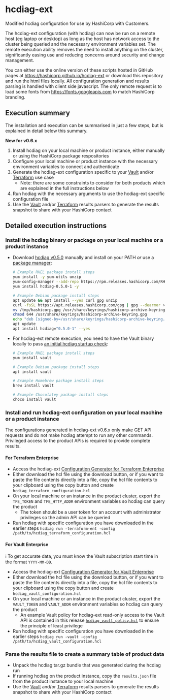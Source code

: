 # hcdiag-ext

Modified hcdiag configuration for use by HashiCorp with Customers.

The hcdiag-ext configuration (with hcdiag) can now be run on a remote host (eg laptop or desktop) as long as the host has network access to the cluster being queried and the necessary environment variables set. The remote execution ability removes the need to install anything on the cluster, significantly easing use and reducing concerns around security and change management.

You can either use the online version of these scripts hosted in GitHub pages at https://hashicorp.github.io/hcdiag-ext or download this repository and run the html files locally. All configuration generation and results parsing is handled with client side javascript. The only remote request is to load some fonts from https://fonts.googleapis.com to match HashiCorp branding.

## Execution summary

The installation and execution can be summarised in just a few steps, but is explained in detail below this summary.

**New for v0.6.x**

1. Install hcdiag on your local machine or product instance, either manually or using the HashiCorp package respositories
1. Configure your local machine or product instance with the necessary environment variables to connect and authenticate
1. Generate the hcdiag-ext configuration specific to your [Vault](https://hashicorp.github.io/hcdiag-ext/vault-ent-configuration.html) and/or [Terraform](https://hashicorp.github.io/hcdiag-ext/terraform-ent-configuration.html) use case
    - Note: there are some constraints to consider for both products which are explained in the full instructions below
1. Run hcdiag with the necessary arguments to use the hcdiag-ext specific configuration file
1. Use the [Vault](https://hashicorp.github.io/hcdiag-ext/vault-ent-parser.html) and/or [Terraform](https://hashicorp.github.io/hcdiag-ext/terraform-ent-parser.html) results parsers to generate the results snapshot to share with your HashiCorp contact

## Detailed execution instructions

### Install the hcdiag binary or package on your local machine or a product instance

- Download [hcdiag v0.5.0](https://releases.hashicorp.com/hcdiag/0.5.0/) manually and install on your PATH _or_ use a [package manager](https://www.hashicorp.com/official-packaging-guide):

  ```sh
  # Example RHEL package install steps
  yum install -y yum-utils unzip
  yum-config-manager --add-repo https://rpm.releases.hashicorp.com/RHEL/hashicorp.repo
  yum install hcdiag-0.5.0-1 -y
  ```
  
  ```sh
  # Example Debian package install steps
  apt update && apt install --yes curl gpg unzip
  curl -fsSL https://apt.releases.hashicorp.com/gpg | gpg --dearmor > /tmp/hashicorp.gpg
  mv /tmp/hashicorp.gpg /usr/share/keyrings/hashicorp-archive-keyring.gpg
  chmod 644 /usr/share/keyrings/hashicorp-archive-keyring.gpg
  echo "deb [signed-by=/usr/share/keyrings/hashicorp-archive-keyring.gpg] https://apt.releases.hashicorp.com $(lsb_release -cs) main" | tee /etc/apt/sources.list.d/hashicorp.list
  apt update
  apt install hcdiag="0.5.0-1" --yes
  ```

- For hcdiag-ext remote execution, you need to have the Vault binary locally to pass [an initial hcdiag startup check](https://github.com/hashicorp/hcdiag/blob/v0.5.0/agent/agent.go#L443-L467):

  ```sh
  # Example RHEL package install steps
  yum install vault
  ```

  ```sh
  # Example Debian package install steps
  apt install vault
  ```
  
  ```sh
  # Example Homebrew package install steps
  brew install vault
  ```
  
  ```sh
  # Example Chocolatey package install steps
  choco install vault
  ```

### Install and run hcdiag-ext configuration on your local machine or a product instance

The configurations generated in hcdiag-ext v0.6.x only make GET API requests and do not make hcdiag attempt to run any other commands. Privileged access to the product APIs is required to provide complete results.

#### For Terraform Enterprise
  
- Access the hcdiag-ext [Configuration Generator for Terraform Enterprise](https://hashicorp.github.io/hcdiag-ext/terraform-ent-configuration.html)
- Either download the hcl file using the download button, or if you want to paste the file contents directly into a file, copy the hcl file contents to your clipboard using the copy button and create `hcdiag_terraform_configuration.hcl`
- On your local machine or an instance in the product cluster, export the `TFE_TOKEN` and `TFE_HTTP_ADDR` environment variables so hcdiag can query the product
  - The token should be a user token for an account with administrator privileges so the admin API can be queried
- Run hcdiag with specific configuration you have downloaded in the earlier steps `hcdiag run -terraform-ent -config /path/to/hcdiag_terraform_configuration.hcl`


#### For Vault Enterprise

ℹ️ To get accurate data, you must know the Vault subscription start time in the format `YYYY-MM-DD`.

- Access the hcdiag-ext [Configuration Generator for Vault Enterprise](https://hashicorp.github.io/hcdiag-ext/vault-ent-configuration.html)
- Either download the hcl file using the download button, or if you want to paste the file contents directly into a file, copy the hcl file contents to your clipboard using the copy button and create `hcdiag_vault_configuration.hcl`
- On your local machine or an instance in the product cluster, export the `VAULT_TOKEN` and `VAULT_ADDR` environment variables so hcdiag can query the product
  - An example Vault policy for hcdiag-ext read-only access to the Vault API is contained in this release [`hcdiag_vault_policy.hcl`](hcdiag_vault_policy.hcl) to ensure the principle of least privilege
- Run hcdiag with specific configuration you have downloaded in the earlier steps `hcdiag run -vault -config /path/to/hcdiag_vault_configuration.hcl`

### Parse the results file to create a summary table of product data

- Unpack the hcdiag tar.gz bundle that was generated during the hcdiag run
- If running hcdiag on the product instance, copy the `results.json` file from the product instance to your local machine
- Use the [Vault](https://hashicorp.github.io/hcdiag-ext/vault-ent-parser.html) and/or [Terraform](https://hashicorp.github.io/hcdiag-ext/terraform-ent-parser.html) results parsers to generate the results snapshot to share with your HashiCorp contact
